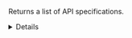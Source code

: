 Returns a list of API specifications.

<details>
<summary>Details</summary>

## Sort expressions

The following table lists the field names and directions you can use in a sort expression.

| Field               | Type        | Direction | Example                         |
|---------------------|-------------|-----------|---------------------------------|
| `id`                | `uuid`      | `asc`     | `?sort=asc(id)`                 |
|                     |             | `desc`    | `?sort=desc(id)`                |
| `name`              | `string`    | `asc`     | `?sort=asc(name)`               |
|                     |             | `desc`    | `?sort=desc(name)`              |
| `createTime`        | `date-time` | `asc`     | `?sort=asc(createTime)`         |
|                     |             | `desc`    | `?sort=desc(createTime)`        |
| `updateTime`        | `date-time` | `asc`     | `?sort=asc(updateTime)`         |
|                     |             | `desc`    | `?sort=desc(updateTime)`        |

### Default sort expression

If the `sort` parameter is omitted, the default sort expression is used:

```
?sort=desc(createTime)
```

This causes results to be sorted by `createTime` in descending order (from most recent to oldest).

## Filter expressions

The following table lists the field names and operators you can use in a filter expression.

| Field                                                         | Type                    | Operator | Example                                                                                                            |
|---------------------------------------------------------------|-------------------------|----------|--------------------------------------------------------------------------------------------------------------------|
| `id`                                                          | `uuid`                  | `eq`     | `?filter=eq(id,"533d3fe3-bccc-405a-9904-4f516e892856")`                                                            |
|                                                               |                         | `neq`    | `?filter=neq(id,"533d3fe3-bccc-405a-9904-4f516e892856")`                                                           |
| `name`                                                        | `string`                | `eq`     | `?filter=eq(name,"Verzamelen Huisartsgegevens")`                                                                   |
|                                                               |                         | `neq`    | `?filter=neq(name,"Verzamelen Huisartsgegevens")`                                                                  |
|                                                               |                         | `has`    | `?filter=has(name,"Verzamelen")`                                                                                   |
|                                                               |                         | `stw`    | `?filter=stw(name,"Verzamelen")`                                                                                   |
|                                                               |                         | `enw`    | `?filter=enw(name,"Huisartsgegevens")`                                                                             |
|                                                               |                         | `reg`    | `?filter=reg(name,"^[a-zA-Z0-9 ]+$")`                                                                              |
| `organizationId`                                              | `uuid`                  | `eq`     | `?filter=eq(organizationId,"533d3fe3-bccc-405a-9904-4f516e892856")`                                                |
|                                                               |                         | `neq`    | `?filter=neq(organizationId,"533d3fe3-bccc-405a-9904-4f516e892856")`                                               |
| `architecturalStyle`                                          | `ApiArchitecturalStyle` | `eq`     | `?filter=eq(architecturalStyle,"REST")`                                                                            |
|                                                               |                         | `neq`    | `?filter=neq(architecturalStyle,"REST")`                                                                           |
| `mainVersion.trustFrameworkVersions.$it.id`                   | `uuid`                  | `eq`     | `?filter=any(mainVersion.trustFrameworkVersions,eq($it.id,"533d3fe3-bccc-405a-9904-4f516e892856"))`                |
|                                                               |                         | `neq`    | `?filter=all(mainVersion.trustFrameworkVersions,neq($it.id,"533d3fe3-bccc-405a-9904-4f516e892856"))`               |
| `mainVersion.trustFrameworkVersions.$it.trustFrameworkId`     | `uuid`                  | `eq`     | `?filter=any(mainVersion.trustFrameworkVersions,eq($it.trustFrameworkId,"533d3fe3-bccc-405a-9904-4f516e892856"))`  |
|                                                               |                         | `neq`    | `?filter=all(mainVersion.trustFrameworkVersions,neq($it.trustFrameworkId,"533d3fe3-bccc-405a-9904-4f516e892856"))` |
| `mainVersion.lastDeclarationOfConformity.requirementsVersion` | `string`                | `eq`     | `?filter=eq(mainVersion.lastDeclarationOfConformity.requirementsVersion,"1.2.0")`                                  |
|                                                               |                         | `neq`    | `?filter=neq(mainVersion.lastDeclarationOfConformity.requirementsVersion,"1.2.0")`                                 |
|                                                               |                         | `has`    | `?filter=has(mainVersion.lastDeclarationOfConformity.requirementsVersion,"1.2")`                                   |
|                                                               |                         | `stw`    | `?filter=stw(mainVersion.lastDeclarationOfConformity.requirementsVersion,"1.2")`                                   |
|                                                               |                         | `enw`    | `?filter=enw(mainVersion.lastDeclarationOfConformity.requirementsVersion,"2.0")`                                   |
|                                                               |                         | `reg`    | `?filter=reg(mainVersion.lastDeclarationOfConformity.requirementsVersion,"^[a-zA-Z0-9 ]+$")`                       |
| `mainVersion.lastDeclarationOfConformity.rankingLevel`        | `ApiRankingLevel`       | `eq`     | `?filter=eq(mainVersion.lastDeclarationOfConformity.rankingLevel,"OPEN_API")`                                      |
|                                                               |                         | `neq`    | `?filter=neq(mainVersion.lastDeclarationOfConformity.rankingLevel,"OPEN_API")`                                     |
| `createTime`                                                  | `date-time`             | `eq`     | `?filter=eq(createTime,"2024-03-16T14:15:30.500Z")`                                                                |
|                                                               |                         | `neq`    | `?filter=neq(createTime,"2024-03-16T14:15:30.500Z")`                                                               |
|                                                               |                         | `gt`     | `?filter=gt(createTime,"2024-03-16T14:15:30.500Z")`                                                                |
|                                                               |                         | `gte`    | `?filter=gte(createTime,"2024-03-16T14:15:30.500Z")`                                                               |
|                                                               |                         | `lt`     | `?filter=lt(createTime,"2024-03-16T14:15:30.500Z")`                                                                |
|                                                               |                         | `lte`    | `?filter=lte(createTime,"2024-03-16T14:15:30.500Z")`                                                               |
| `updateTime`                                                  | `date-time`             | `eq`     | `?filter=eq(updateTime,"2024-03-16T14:15:30.500Z")`                                                                |
|                                                               |                         | `neq`    | `?filter=neq(updateTime,"2024-03-16T14:15:30.500Z")`                                                               |
|                                                               |                         | `gt`     | `?filter=gt(updateTime,"2024-03-16T14:15:30.500Z")`                                                                |
|                                                               |                         | `gte`    | `?filter=gte(updateTime,"2024-03-16T14:15:30.500Z")`                                                               |
|                                                               |                         | `lt`     | `?filter=lt(updateTime,"2024-03-16T14:15:30.500Z")`                                                                |
|                                                               |                         | `lte`    | `?filter=lte(updateTime,"2024-03-16T14:15:30.500Z")`                                                               |

</details>